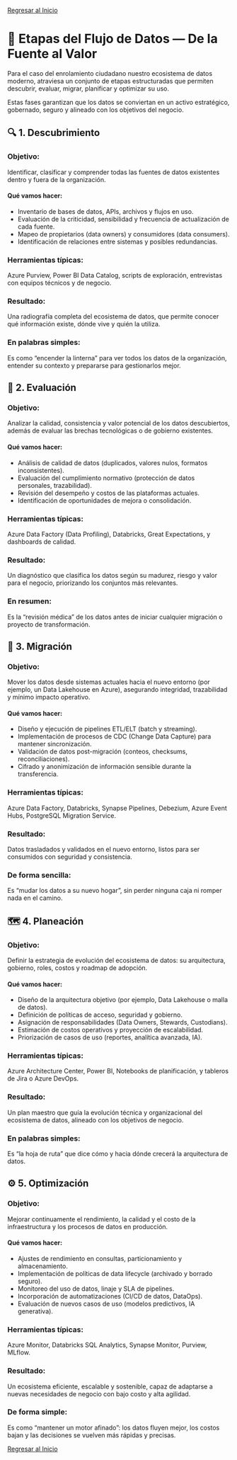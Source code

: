 [Regresar al Inicio](README.md)

# 🔄 Etapas del Flujo de Datos — De la Fuente al Valor
Para el caso del enrolamiento ciudadano nuestro ecosistema de datos moderno, atraviesa un conjunto de etapas estructuradas que permiten descubrir, evaluar, migrar, planificar y optimizar su uso.

Estas fases garantizan que los datos se conviertan en un activo estratégico, gobernado, seguro y alineado con los objetivos del negocio.

## 🔍 1. Descubrimiento
### Objetivo:
Identificar, clasificar y comprender todas las fuentes de datos existentes dentro y fuera de la organización.

#### Qué vamos hacer:

- Inventario de bases de datos, APIs, archivos y flujos en uso.
- Evaluación de la criticidad, sensibilidad y frecuencia de actualización de cada fuente.
- Mapeo de propietarios (data owners) y consumidores (data consumers).
- Identificación de relaciones entre sistemas y posibles redundancias.

### Herramientas típicas:
Azure Purview, Power BI Data Catalog, scripts de exploración, entrevistas con equipos técnicos y de negocio.

### Resultado:
Una radiografía completa del ecosistema de datos, que permite conocer qué información existe, dónde vive y quién la utiliza.

### En palabras simples:
Es como “encender la linterna” para ver todos los datos de la organización, entender su contexto y prepararse para gestionarlos mejor.


## 🧠 2. Evaluación
### Objetivo:
Analizar la calidad, consistencia y valor potencial de los datos descubiertos, además de evaluar las brechas tecnológicas o de gobierno existentes.

#### Qué vamos hacer:

- Análisis de calidad de datos (duplicados, valores nulos, formatos inconsistentes).
- Evaluación del cumplimiento normativo (protección de datos personales, trazabilidad).
- Revisión del desempeño y costos de las plataformas actuales.
- Identificación de oportunidades de mejora o consolidación.

### Herramientas típicas:
Azure Data Factory (Data Profiling), Databricks, Great Expectations, y dashboards de calidad.

### Resultado:
Un diagnóstico que clasifica los datos según su madurez, riesgo y valor para el negocio, priorizando los conjuntos más relevantes.

### En resumen:
Es la “revisión médica” de los datos antes de iniciar cualquier migración o proyecto de transformación.


## 🚚 3. Migración
### Objetivo:
Mover los datos desde sistemas actuales hacia el nuevo entorno (por ejemplo, un Data Lakehouse en Azure), asegurando integridad, trazabilidad y mínimo impacto operativo.

#### Qué vamos hacer:

- Diseño y ejecución de pipelines ETL/ELT (batch y streaming).
- Implementación de procesos de CDC (Change Data Capture) para mantener sincronización.
- Validación de datos post-migración (conteos, checksums, reconciliaciones).
- Cifrado y anonimización de información sensible durante la transferencia.

### Herramientas típicas:
Azure Data Factory, Databricks, Synapse Pipelines, Debezium, Azure Event Hubs, PostgreSQL Migration Service.

### Resultado:
Datos trasladados y validados en el nuevo entorno, listos para ser consumidos con seguridad y consistencia.

### De forma sencilla:
Es “mudar los datos a su nuevo hogar”, sin perder ninguna caja ni romper nada en el camino.



## 🗺️ 4. Planeación
### Objetivo:
Definir la estrategia de evolución del ecosistema de datos: su arquitectura, gobierno, roles, costos y roadmap de adopción.

#### Qué vamos hacer:

- Diseño de la arquitectura objetivo (por ejemplo, Data Lakehouse o malla de datos).
- Definición de políticas de acceso, seguridad y gobierno.
- Asignación de responsabilidades (Data Owners, Stewards, Custodians).
- Estimación de costos operativos y proyección de escalabilidad.
- Priorización de casos de uso (reportes, analítica avanzada, IA).

### Herramientas típicas:
Azure Architecture Center, Power BI, Notebooks de planificación, y tableros de Jira o Azure DevOps.

### Resultado:
Un plan maestro que guía la evolución técnica y organizacional del ecosistema de datos, alineado con los objetivos de negocio.

### En palabras simples:
Es “la hoja de ruta” que dice cómo y hacia dónde crecerá la arquitectura de datos.

## ⚙️ 5. Optimización
### Objetivo:
Mejorar continuamente el rendimiento, la calidad y el costo de la infraestructura y los procesos de datos en producción.

#### Qué vamos hacer:

- Ajustes de rendimiento en consultas, particionamiento y almacenamiento.
- Implementación de políticas de data lifecycle (archivado y borrado seguro).
- Monitoreo del uso de datos, linaje y SLA de pipelines.
- Incorporación de automatizaciones (CI/CD de datos, DataOps).
- Evaluación de nuevos casos de uso (modelos predictivos, IA generativa).

### Herramientas típicas:
Azure Monitor, Databricks SQL Analytics, Synapse Monitor, Purview, MLflow.

### Resultado:
Un ecosistema eficiente, escalable y sostenible, capaz de adaptarse a nuevas necesidades de negocio con bajo costo y alta agilidad.

### De forma simple:
Es como “mantener un motor afinado”: los datos fluyen mejor, los costos bajan y las decisiones se vuelven más rápidas y precisas.


[Regresar al Inicio](README.md)
